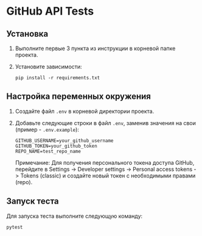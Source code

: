 # GitHub API Tests

## Установка

1. Выполните первые 3 пункта из инструкции в корневой папке проекта.

2. Установите зависимости:
   ```
   pip install -r requirements.txt
   ```

## Настройка переменных окружения

1. Создайте файл `.env` в корневой директории проекта.
2. Добавьте следующие строки в файл `.env`, заменив значения на свои (пример - `.env.example`):
   ```
   GITHUB_USERNAME=your_github_username
   GITHUB_TOKEN=your_github_token
   REPO_NAME=test_repo_name
   ```

   Примечание: Для получения персонального токена доступа GitHub, перейдите в Settings -> Developer settings -> Personal access tokens -> Tokens (classic) и создайте новый токен с необходимыми правами (repo).

## Запуск теста

Для запуска теста выполните следующую команду:

```
pytest
```